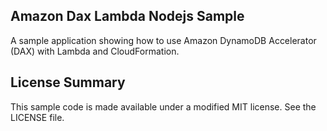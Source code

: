 ## Amazon Dax Lambda Nodejs Sample

A sample application showing how to use Amazon DynamoDB Accelerator (DAX) with Lambda and CloudFormation.

## License Summary

This sample code is made available under a modified MIT license. See the LICENSE file.
